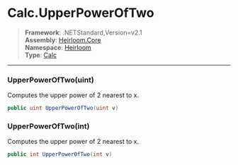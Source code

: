 # Calc.UpperPowerOfTwo

> **Framework**: .NETStandard,Version=v2.1  
> **Assembly**: [Heirloom.Core][0]  
> **Namespace**: [Heirloom][0]  
> **Type**: [Calc][1]  

--------------------------------------------------------------------------------

### UpperPowerOfTwo(uint)

Computes the upper power of 2 nearest to x.

```cs
public uint UpperPowerOfTwo(uint v)
```

### UpperPowerOfTwo(int)

Computes the upper power of 2 nearest to x.

```cs
public int UpperPowerOfTwo(int v)
```

[0]: ../Heirloom.Core.md
[1]: Heirloom.Calc.md

